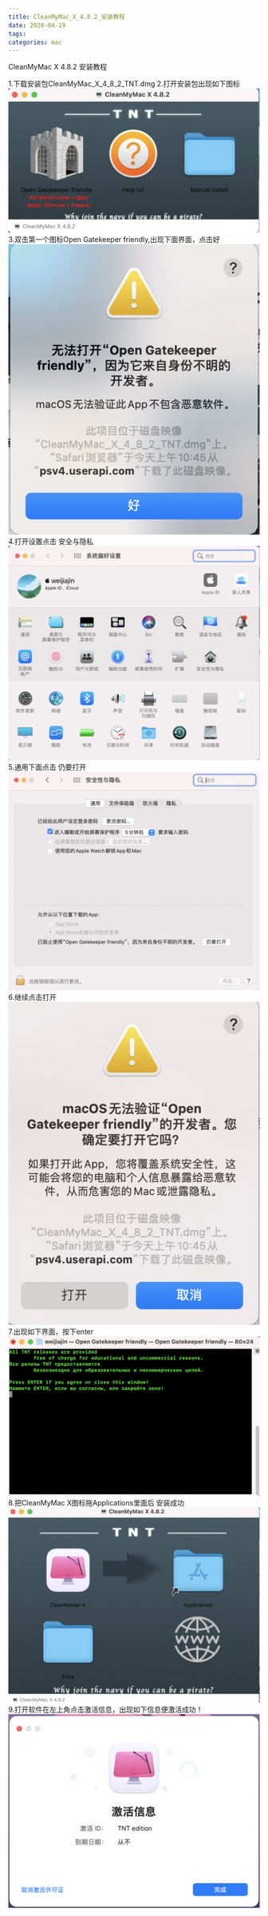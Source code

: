 ```yaml
---
title: CleanMyMac_X_4.8.2_安装教程
date: 2020-04-19 
tags:
categories: mac
---
```

CleanMyMac X 4.8.2 安装教程

1.下载安装包CleanMyMac_X_4_8_2_TNT.dmg
2.打开安装包出现如下图标
![打开安装包出现如下图标](/images/文章图片/CleanMyMac_X_4.8.2_安装教程/1.png)
3.双击第一个图标Open Gatekeeper friendly,出现下面界面，点击好
![双击第一个图标Open Gatekeeper friendly,出现下面界面，点击好](/images/文章图片/CleanMyMac_X_4.8.2_安装教程/2.png)
4.打开设置点击 安全与隐私
![打开设置点击 安全与隐私](/images/文章图片/CleanMyMac_X_4.8.2_安装教程/3.png)
5.通用下面点击 仍要打开
![通用下面点击 仍要打开](/images/文章图片/CleanMyMac_X_4.8.2_安装教程/4.png)
6.继续点击打开
![继续点击打开](/images/文章图片/CleanMyMac_X_4.8.2_安装教程/5.png)
7.出现如下界面，按下enter
![出现如下界面，按下enter](/images/文章图片/CleanMyMac_X_4.8.2_安装教程/6.png)
8.把CleanMyMac X图标拖Applications里面后 安装成功
![把CleanMyMac X图标拖Applications里面后](/images/文章图片/CleanMyMac_X_4.8.2_安装教程/7.png)
9.打开软件在左上角点击激活信息，出现如下信息便激活成功！
![打开软件在左上角点击激活信息](/images/文章图片/CleanMyMac_X_4.8.2_安装教程/8.png)